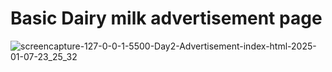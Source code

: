 # Basic Dairy milk advertisement page 

![screencapture-127-0-0-1-5500-Day2-Advertisement-index-html-2025-01-07-23_25_32](https://github.com/user-attachments/assets/5157d762-4d75-481e-801e-a328dbcf5f9c)
